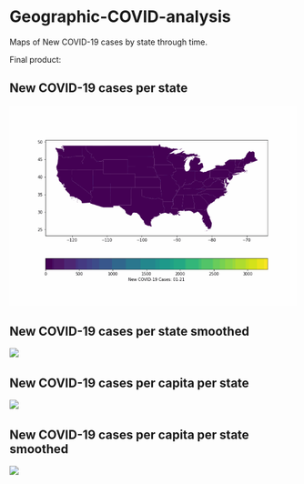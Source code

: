 # Geographic-COVID-analysis
 Maps of New COVID-19 cases by state through time.
 
 Final product:
 ## New COVID-19 cases per state
 ![](USA-COVID-Cases.gif)
 ## New COVID-19 cases per state smoothed
 ![](USA-COVID-Cases_smoothed.gif)
 ## New COVID-19 cases per capita per state
 ![](USA-COVID-Cases_per-capita.gif)
 ## New COVID-19 cases per capita per state smoothed
 ![](USA-COVID-Cases_per-capita-smoothed.gif)
